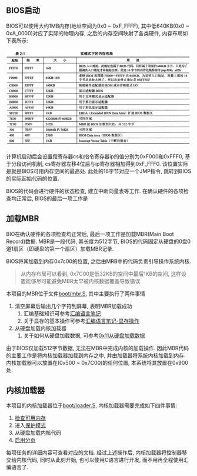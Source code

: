 BIOS启动
-------------

BIOS可以使用大约1MB内存(地址空间为0x0 ~ 0xF_FFFF), 其中低640KB(0x0 ~ 0xA_0000)对应了实际的物理内存, 之后的内存空间映射了各类硬件, 内存布局如下表所示:

![实模式内存布局](images/实模式内存布局.jpg)

计算机启动后会设置段寄存器cs和指令寄存器ip的值分别为0xF000和0xFFF0, 基于分段访问机制, cs寄存器左移4位后与ip寄存器相加得到0xF_FFF0. 该位置实际是就是BIOS可用内存空间的最高处. 此处的16字节对应一个JMP指令, 跳转到BIOS的实际起始代码的位置.
 
BIOS的代码会进行硬件的状态检查, 建立中断向量表等工作.  在确认硬件的各项检查均正常后, BIOS的最后一项工作是


加载MBR
-------------

BIO在确认硬件的各项检查均正常后, 最后一项工作是加载MBR(Main Boot Record)数据.  MBR是一段代码, 其长度为512字节, BIOS的代码固定从硬盘的0盘0道1扇区（即硬盘的第一个扇区）加载MBR记录.

BIOS将其加载到内存0x7c00的位置, 之后由MRB中的代码负责引导操作系统内核. 

> 从内存布局可以看到, 0x7C00是低32KB的空间中最后1KB的空间, 这样设置能够尽可能避免MBR太早被内核数据覆盖导致错误

本项目的MBR位于文件[boot/mbr.S](../boot/mbr.S), 其中主要执行了两件事情

1. 清空屏幕后输出几个字符到屏幕, 表明MBR加载成功
   1. 汇编基础知识可参考[汇编语言笔记](https://lizec.top/2017/12/05/%E6%B1%87%E7%BC%96%E8%AF%AD%E8%A8%80%E7%AC%94%E8%AE%B0/)
   2. 关于显存的基本操作可参考[汇编语言笔记-显存操作](https://lizec.top/2017/12/05/%E6%B1%87%E7%BC%96%E8%AF%AD%E8%A8%80%E7%AC%94%E8%AE%B0/#%E6%98%BE%E5%AD%98%E6%93%8D%E4%BD%9C)
2. 从硬盘加载内核加载器
   1. 关于如何从硬盘加载数据, 可参考[0x11从硬盘加载数据](0x11从硬盘加载数据.md)


由于BIOS仅加载512字节数据, 无法在MBR中完成内核的加载操作. 因此MBR代码的主要工作是将内核加载器加载到内存之中, 并由加载器将系统内核加载到内存. 内核加载器可以放置在(0x500 ~ 0x7C00)的任何位置, 本系统将其放置在0x900处.



内核加载器
--------------

本项目的内核加载器位于[boot/loader.S](../boot/loader.S), 内核加载器需要完成如下四件事情:

1. [检查可用内存]()
2. 进入[保护模式](0x12保护模式.md)
3. 从硬盘加载内核代码
4. [启用分页](0x14内存分页.md) 

每项任务的详细内容可查看对应的文档. 经过上述操作后, 内核加载器将控制器移交给内核代码, 同时从此刻开始, 也可以使用C语言进行开发, 而不用再全程使用汇编语言了.